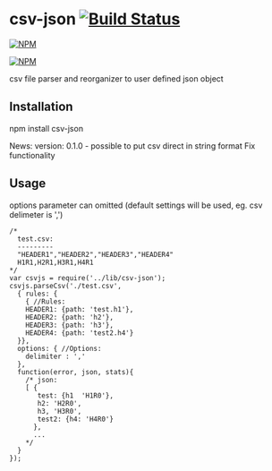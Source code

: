 csv-json [![Build Status](https://travis-ci.org/jupe/csv-json.png?branch=master)](https://travis-ci.org/jupe/csv-json)
========

[![NPM](https://nodei.co/npm/csv-json.png?downloads=true&downloadRank=true&stars=true)](https://nodei.co/npm/csv-json/)

[![NPM](https://nodei.co/npm-dl/csv-json.png)](https://nodei.co/npm/csv-json/)


csv file parser and reorganizer to user defined json object

Installation
------------

npm install csv-json

News:
version: 0.1.0 - possible to put csv direct in string format
                 Fix functionality


Usage
------------
options parameter can omitted (default settings will be used, eg. csv delimeter is ',')
```
/*
  test.csv:
  ---------
  "HEADER1","HEADER2","HEADER3","HEADER4"
  H1R1,H2R1,H3R1,H4R1
*/
var csvjs = require('../lib/csv-json');
csvjs.parseCsv('./test.csv',
  { rules: {
    { //Rules:
    HEADER1: {path: 'test.h1'},
    HEADER2: {path: 'h2'},
    HEADER3: {path: 'h3'},
    HEADER4: {path: 'test2.h4'}
  }},
  options: { //Options:
    delimiter : ','
  },
  function(error, json, stats){
    /* json:
    [ {
       test: {h1  'H1R0'},
       h2: 'H2R0',
       h3, 'H3R0',
       test2: {h4: 'H4R0'}
      },
      ...
    */
  }
});
```

